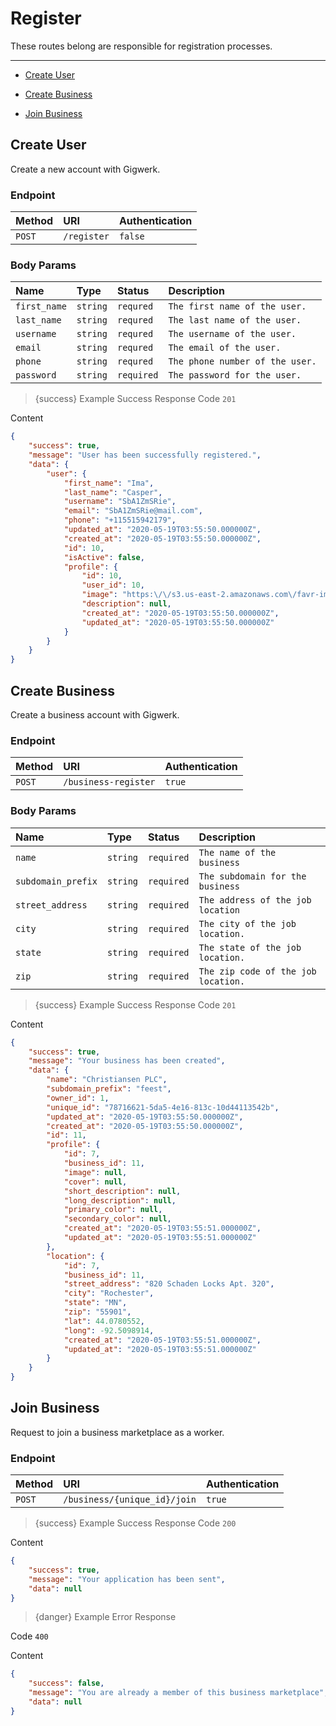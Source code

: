 # Register

These routes belong are responsible for registration processes.

---

- [Create User](#register-user)


- [Create Business](#register-business)


- [Join Business](#join-business)



<a name="register-user"></a>
## Create User

Create a new account with Gigwerk.
### Endpoint
|Method|URI|Authentication|
|:-|:-|:-|
|`POST`|`/register`|`false`|


### Body Params
|Name|Type|Status|Description|
|:-|:-|:-|:-|
|`first_name`|`string`|`requred`|`The first name of the user.`|
|`last_name`|`string`|`requred`|`The last name of the user.`|
|`username`|`string`|`requred`|`The username of the user.`|
|`email`|`string`|`requred`|`The email of the user.`|
|`phone`|`string`|`requred`|`The phone number of the user.`|
|`password`|`string`|`required`|`The password for the user.`|


> {success} Example Success Response
Code `201`

Content

```json
{
    "success": true,
    "message": "User has been successfully registered.",
    "data": {
        "user": {
            "first_name": "Ima",
            "last_name": "Casper",
            "username": "SbA1ZmSRie",
            "email": "SbA1ZmSRie@mail.com",
            "phone": "+115515942179",
            "updated_at": "2020-05-19T03:55:50.000000Z",
            "created_at": "2020-05-19T03:55:50.000000Z",
            "id": 10,
            "isActive": false,
            "profile": {
                "id": 10,
                "user_id": 10,
                "image": "https:\/\/s3.us-east-2.amazonaws.com\/favr-images\/user.png",
                "description": null,
                "created_at": "2020-05-19T03:55:50.000000Z",
                "updated_at": "2020-05-19T03:55:50.000000Z"
            }
        }
    }
}

```



<a name="register-business"></a>
## Create Business

Create a business account with Gigwerk.
### Endpoint
|Method|URI|Authentication|
|:-|:-|:-|
|`POST`|`/business-register`|`true`|


### Body Params
|Name|Type|Status|Description|
|:-|:-|:-|:-|
|`name`|`string`|`required`|`The name of the business`|
|`subdomain_prefix`|`string`|`required`|`The subdomain for the business`|
|`street_address`|`string`|`required`|`The address of the job location`|
|`city`|`string`|`required`|`The city of the job location.`|
|`state`|`string`|`required`|`The state of the job location.`|
|`zip`|`string`|`required`|`The zip code of the job location.`|


> {success} Example Success Response
Code `201`

Content

```json
{
    "success": true,
    "message": "Your business has been created",
    "data": {
        "name": "Christiansen PLC",
        "subdomain_prefix": "feest",
        "owner_id": 1,
        "unique_id": "78716621-5da5-4e16-813c-10d44113542b",
        "updated_at": "2020-05-19T03:55:50.000000Z",
        "created_at": "2020-05-19T03:55:50.000000Z",
        "id": 11,
        "profile": {
            "id": 7,
            "business_id": 11,
            "image": null,
            "cover": null,
            "short_description": null,
            "long_description": null,
            "primary_color": null,
            "secondary_color": null,
            "created_at": "2020-05-19T03:55:51.000000Z",
            "updated_at": "2020-05-19T03:55:51.000000Z"
        },
        "location": {
            "id": 7,
            "business_id": 11,
            "street_address": "820 Schaden Locks Apt. 320",
            "city": "Rochester",
            "state": "MN",
            "zip": "55901",
            "lat": 44.0780552,
            "long": -92.5098914,
            "created_at": "2020-05-19T03:55:51.000000Z",
            "updated_at": "2020-05-19T03:55:51.000000Z"
        }
    }
}

```



<a name="join-business"></a>
## Join Business

Request to join a business marketplace as a worker.
### Endpoint
|Method|URI|Authentication|
|:-|:-|:-|
|`POST`|`/business/{unique_id}/join`|`true`|




> {success} Example Success Response
Code `200`

Content

```json
{
    "success": true,
    "message": "Your application has been sent",
    "data": null
}

```

> {danger} Example Error Response

Code `400`

Content

```json
{
    "success": false,
    "message": "You are already a member of this business marketplace",
    "data": null
}

```


